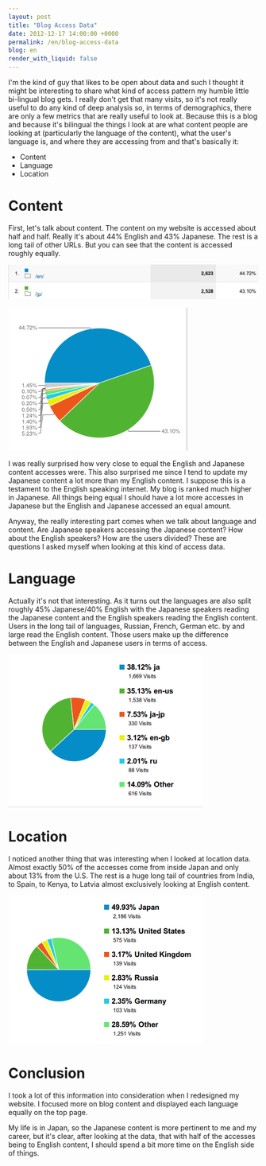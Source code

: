 ```yaml
---
layout: post
title: "Blog Access Data"
date: 2012-12-17 14:00:00 +0000
permalink: /en/blog-access-data
blog: en
render_with_liquid: false
---
```


I'm the kind of guy that likes to be open about data and such I thought
it might be interesting to share what kind of access pattern my humble
little bi-lingual blog gets. I really don't get that many visits, so
it's not really useful to do any kind of deep analysis so, in terms of
demographics, there are only a few metrics that are really useful to
look at. Because this is a blog and because it's bilingual the things I
look at are what content people are looking at (particularly the
language of the content), what the user's language is, and where they
are accessing from and that's basically it:

- Content
- Language
- Location

# Content

First, let's talk about content. The content on my website is accessed
about half and half. Really it's about 44% English and 43% Japanese. The
rest is a long tail of other URLs. But you can see that the content is
accessed roughly equally.

![image](/assets/images/688/content_table_big.png)

![image](/assets/images/688/content_pie_big.png)

I was really surprised how very close to equal the English and Japanese
content accesses were. This also surprised me since I tend to update my
Japanese content a lot more than my English content. I suppose this is a
testament to the English speaking internet. My blog is ranked much
higher in Japanese. All things being equal I should have a lot more
accesses in Japanese but the English and Japanese accessed an equal
amount.

Anyway, the really interesting part comes when we talk about language
and content. Are Japanese speakers accessing the Japanese content? How
about the English speakers? How are the users divided? These are
questions I asked myself when looking at this kind of access data.

# Language

Actually it's not that interesting. As it turns out the languages are
also split roughly 45% Japanese/40% English with the Japanese speakers
reading the Japanese content and the English speakers reading the
English content. Users in the long tail of languages, Russian, French,
German etc. by and large read the English content. Those users make up
the difference between the English and Japanese users in terms of
access.

![image](/assets/images/688/language_chart.png)

# Location

I noticed another thing that was interesting when I looked at location
data. Almost exactly 50% of the accesses come from inside Japan and only
about 13% from the U.S. The rest is a huge long tail of countries from
India, to Spain, to Kenya, to Latvia almost exclusively looking at
English content.

![image](/assets/images/688/location_pie_big.png)

# Conclusion

I took a lot of this information into consideration when I redesigned my
website. I focused more on blog content and displayed each language
equally on the top page.

My life is in Japan, so the Japanese content is more pertinent to me and
my career, but it's clear, after looking at the data, that with half of
the accesses being to English content, I should spend a bit more time on
the English side of things.
